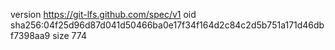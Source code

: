 version https://git-lfs.github.com/spec/v1
oid sha256:04f25d96d87d041d50466ba0e17f34f164d2c84c2d5b751a171d46dbf7398aa9
size 774

